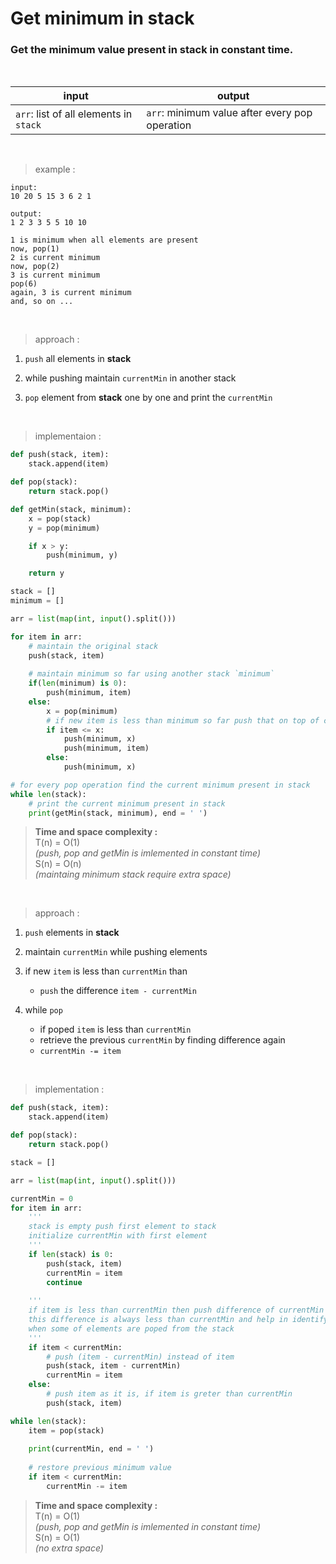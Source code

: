 # Get minimum in stack

### Get the minimum value present in stack in constant time.

<br>

| input | output |
| --- | --- |
| `arr`: list of all elements in `stack` | `arr`: minimum value after every pop operation |

<br>

> example :

```
input:
10 20 5 15 3 6 2 1

output:
1 2 3 3 5 5 10 10

1 is minimum when all elements are present
now, pop(1)
2 is current minimum 
now, pop(2)
3 is current minimum
pop(6)
again, 3 is current minimum
and, so on ...
```

<br>

> approach :

1. `push` all elements in **stack**

2. while pushing maintain `currentMin` in another stack

3. `pop` element from **stack** one by one and print the `currentMin`

<br>

> implementaion :

```python
def push(stack, item):
    stack.append(item)

def pop(stack):
    return stack.pop()

def getMin(stack, minimum):
    x = pop(stack)
    y = pop(minimum)

    if x > y:
        push(minimum, y)

    return y

stack = []
minimum = []

arr = list(map(int, input().split()))

for item in arr:
    # maintain the original stack
    push(stack, item)
    
    # maintain minimum so far using another stack `minimum`
    if(len(minimum) is 0):
        push(minimum, item)
    else:
        x = pop(minimum)
        # if new item is less than minimum so far push that on top of current minimum
        if item <= x:
            push(minimum, x)
            push(minimum, item)
        else:
            push(minimum, x)

# for every pop operation find the current minimum present in stack
while len(stack):
    # print the current minimum present in stack
    print(getMin(stack, minimum), end = ' ')
```

> **Time and space complexity :**
<br>T(n) = O(1) 
<br>*(push, pop and getMin is imlemented in constant time)*
<br>S(n) = O(n)
<br>*(maintaing minimum stack require extra space)*

<br>

> approach :

1. `push` elements in **stack**

2. maintain `currentMin` while pushing elements

3. if new `item` is less than `currentMin` than
    * `push` the difference `item - currentMin`

4. while `pop`
    * if poped `item` is less than `currentMin`
    * retrieve the previous `currentMin` by finding difference again
    * `currentMin -= item`

<br>

> implementation :

```python
def push(stack, item):
    stack.append(item)

def pop(stack):
    return stack.pop()

stack = []

arr = list(map(int, input().split()))

currentMin = 0
for item in arr:
    '''
    stack is empty push first element to stack
    initialize currentMin with first element
    '''
    if len(stack) is 0:
        push(stack, item)
        currentMin = item
        continue
    
    '''
    if item is less than currentMin then push difference of currentMin and item into stack
    this difference is always less than currentMin and help in identifying the next min element in stack
    when some of elements are poped from the stack
    '''
    if item < currentMin:
        # push (item - currentMin) instead of item
        push(stack, item - currentMin)
        currentMin = item
    else:
        # push item as it is, if item is greter than currentMin
        push(stack, item)

while len(stack):
    item = pop(stack)
    
    print(currentMin, end = ' ')
    
    # restore previous minimum value
    if item < currentMin:
        currentMin -= item
```
> **Time and space complexity :**
<br>T(n) = O(1) 
<br>*(push, pop and getMin is imlemented in constant time)*
<br>S(n) = O(1)
<br>*(no extra space)*